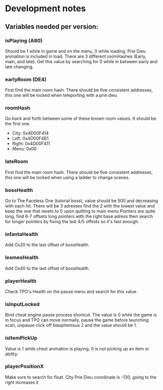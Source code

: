 # Development notes

## Variables needed per version:

### isPlaying (A80)
Should be 1 while in game and on the menu, 0 while loading.  Prie Dieu animation is included in load.  There are 3 different roomHashes (Early, main, and late).  Get this value by searching for 0 while in between early and late changing.

### earlyRoom (DE4)
First find the main room hash.  There should be five consistent addresses, this one will be locked when teleporting with a prie dieu.

### roomHash
Go back and forth between some of these known room values. It should be the first one.
- City: 0x4D00F414
- Left: 0x4D00F4B1
- Right: 0x4D00F411
- Menu: 0x00

### lateRoom
First find the main room hash.  There should be five consistent addresses, this one will be locked when using a ladder to change scenes.

### bossHealth
Go to The Faceless One (tutorial boss), value should be 500 and decreasing with each hit.
There will be 3 adresses find the 2 with the lowest value and keep the one that resets to 0 upon quitting to main menu
Pointers are quite long, find 6-7 offsets long pointers with the right base adress then search for longer pointers by fixing the last 4/5 offests so it's fast enough.

### infantaHealth
Add Ox20 to the last offset of bossHealth.

### lesmesHealth
Add Ox40 to the last offset of bossHealth.

### playerHealth
Check TPO's Health on the pause menu and search for this value.

### isInputLocked
Bind cheat engine pause process shortcut.
The value is 0 while the game is in focus and TPO can move normally, pause the game before launching scan, unpause click off blasphemous 2 and the value should be 1.

### isItemPickUp
Value is 1 while chest animation is playing, 0 is not picking up an item or ability.

### playerPositionX
Make sure to search for float.
City Prie Dieu coordinate is -130, going to the right increases it
